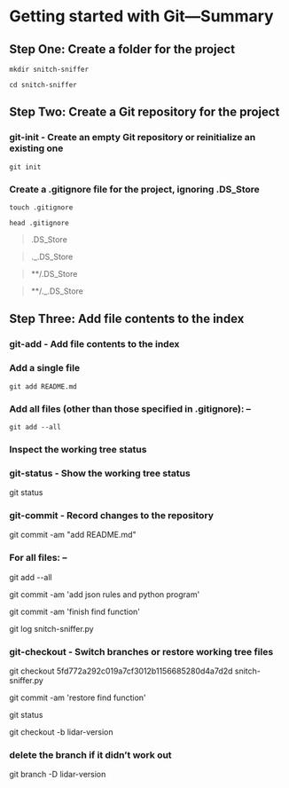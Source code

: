 # Getting started with Git—Summary
## Step One: Create a folder for the project
`mkdir snitch-sniffer`

`cd snitch-sniffer`

## Step Two: Create a Git repository for the project
### git-init - Create an empty Git repository or reinitialize an existing one
`git init`

### Create a .gitignore file for the project, ignoring .DS_Store
`touch .gitignore`

`head .gitignore`

> .DS_Store

> ._.DS_Store

> **/.DS_Store

> **/._.DS_Store
 
## Step Three: Add file contents to the index
### git-add - Add file contents to the index

### Add a single file
`git add README.md`

### Add all files (other than those specified in .gitignore): –
`git add --all`

### Inspect the working tree status
### git-status - Show the working tree status
git status

### git-commit - Record changes to the repository
git commit -am "add README.md"

### For all files: – 
git add --all

git commit -am 'add json rules and python program'

git commit -am 'finish find function'

git log snitch-sniffer.py

### git-checkout - Switch branches or restore working tree files
git checkout 5fd772a292c019a7cf3012b1156685280d4a7d2d snitch-sniffer.py

git commit -am 'restore find function'

git status

git checkout -b lidar-version

### delete the branch if it didn’t work out
git branch -D lidar-version


